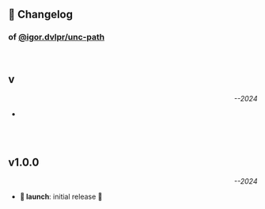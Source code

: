 ## 📒 Changelog

### of [@igor.dvlpr/unc-path](https://github.com/igorskyflyer/npm-unc-path)

<br>

## v

<p align="right"><em>--2024</em></p>

- 

<br>
<br>

## v1.0.0

<p align="right"><em>--2024</em></p>

- **🚀 launch**: initial release 🎉
